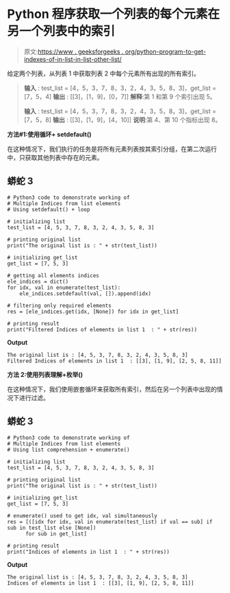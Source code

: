 # Python 程序获取一个列表的每个元素在另一个列表中的索引

> 原文:[https://www . geeksforgeeks . org/python-program-to-get-indexes-of-in-list-in-list-other-list/](https://www.geeksforgeeks.org/python-program-to-get-the-indices-of-each-element-of-one-list-in-another-list/)

给定两个列表，从列表 1 中获取列表 2 中每个元素所有出现的所有索引。

> **输入** : test_list = [4，5，3，7，8，3，2，4，3，5，8，3]，get_list = [7，5，4]
> **输出** : [[3]，[1，9]，[0，7]]
> **解释**:第 1 和第 9 个索引出现 5。
> 
> **输入** : test_list = [4，5，3，7，8，3，2，4，3，5，8，3]，get_list = [7，5，8]
> **输出** : [[3]，[1，9]，[4，10]]
> **说明**:第 4、第 10 个指标出现 8。

**方法#1:使用循环+ setdefault()**

在这种情况下，我们执行的任务是将所有元素列表按其索引分组，在第二次运行中，只获取其他列表中存在的元素。

## 蟒蛇 3

```
# Python3 code to demonstrate working of 
# Multiple Indices from list elements
# Using setdefault() + loop

# initializing list
test_list = [4, 5, 3, 7, 8, 3, 2, 4, 3, 5, 8, 3]

# printing original list
print("The original list is : " + str(test_list))

# initializing get_list 
get_list = [7, 5, 3]

# getting all elements indices
ele_indices = dict()  
for idx, val in enumerate(test_list):
    ele_indices.setdefault(val, []).append(idx)

# filtering only required elements
res = [ele_indices.get(idx, [None]) for idx in get_list]   

# printing result 
print("Filtered Indices of elements in list 1  : " + str(res))
```

**Output**

```
The original list is : [4, 5, 3, 7, 8, 3, 2, 4, 3, 5, 8, 3]
Filtered Indices of elements in list 1  : [[3], [1, 9], [2, 5, 8, 11]]

```

**方法 2:使用列表理解+枚举()**

在这种情况下，我们使用嵌套循环来获取所有索引，然后在另一个列表中出现的情况下进行过滤。

## 蟒蛇 3

```
# Python3 code to demonstrate working of 
# Multiple Indices from list elements
# Using list comprehension + enumerate()

# initializing list
test_list = [4, 5, 3, 7, 8, 3, 2, 4, 3, 5, 8, 3]

# printing original list
print("The original list is : " + str(test_list))

# initializing get_list 
get_list = [7, 5, 3]

# enumerate() used to get idx, val simultaneously
res = [([idx for idx, val in enumerate(test_list) if val == sub] if sub in test_list else [None])
      for sub in get_list]

# printing result 
print("Indices of elements in list 1  : " + str(res))
```

**Output**

```
The original list is : [4, 5, 3, 7, 8, 3, 2, 4, 3, 5, 8, 3]
Indices of elements in list 1  : [[3], [1, 9], [2, 5, 8, 11]]

```